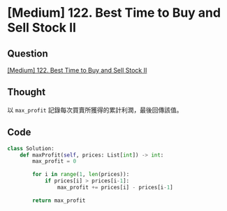 # [Medium] 122. Best Time to Buy and Sell Stock II

## Question

[[Medium] 122. Best Time to Buy and Sell Stock II](https://leetcode.com/problems/best-time-to-buy-and-sell-stock-ii/)

## Thought

以 `max_profit` 記錄每次買賣所獲得的累計利潤，最後回傳該值。

## Code

```python
class Solution:
    def maxProfit(self, prices: List[int]) -> int:
        max_profit = 0
        
        for i in range(1, len(prices)):
            if prices[i] > prices[i-1]:
                max_profit += prices[i] - prices[i-1]
                
        return max_profit
```

